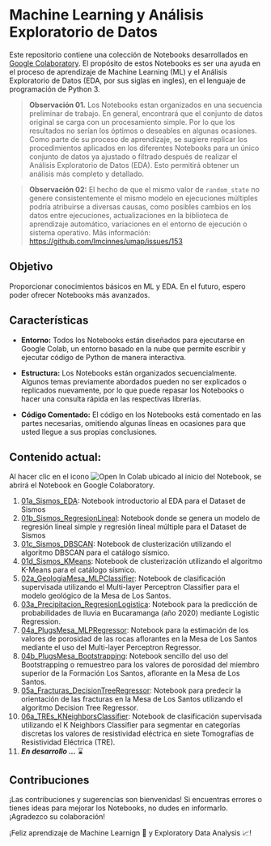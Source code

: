 #  Machine Learning y Análisis Exploratorio de Datos

Este repositorio contiene una colección de Notebooks desarrollados en [Google Colaboratory](https://colab.research.google.com). El propósito de estos Notebooks es ser una ayuda en el proceso de aprendizaje de Machine Learning (ML) y el Análisis Exploratorio de Datos (EDA, por sus siglas en ingles), en el lenguaje de programación de Python 3. 

>**Observación 01.** Los Notebooks estan organizados en una secuencia preliminar de trabajo. En general, encontrará que el conjunto de datos original se carga con un procesamiento simple. Por lo que los resultados no serían los óptimos o deseables en algunas ocasiones. Como parte de su proceso de aprendizaje, se sugiere replicar los procedimientos aplicados en los diferentes Notebooks para un único conjunto de datos ya ajustado o filtrado después de realizar el Análisis Exploratorio de Datos (EDA). Esto permitirá obtener un análisis más completo y detallado.

>**Observación 02:** El hecho de que el mismo valor de `random_state` no genere consistentemente el mismo modelo en ejecuciones múltiples podría atribuirse a diversas causas, como posibles cambios en los datos entre ejecuciones, actualizaciones en la biblioteca de aprendizaje automático, variaciones en el entorno de ejecución o sistema operativo. Más información: https://github.com/lmcinnes/umap/issues/153

## Objetivo

Proporcionar conocimientos básicos en ML y EDA. En el futuro, espero poder ofrecer Notebooks más avanzados.

## Características
- **Entorno:** Todos los Notebooks están diseñados para ejecutarse en Google Colab, un entorno basado en la nube que permite escribir y ejecutar código de Python de manera interactiva.

- **Estructura:** Los Notebooks están organizados secuencialmente. Algunos temas previamente abordados pueden no ser explicados o replicados nuevamente, por lo que puede repasar los Notebooks o hacer una consulta rápida en las respectivas librerías.

- **Código Comentado:** El código en los Notebooks está comentado en las partes necesarias, omitiendo algunas líneas en ocasiones para que usted llegue a sus propias conclusiones.


## Contenido actual:

Al hacer clic en el icono ![Open In Colab](https://colab.research.google.com/assets/colab-badge.svg) ubicado al inicio del Notebook, se abrirá el Notebook en Google Colaboratory.

1. [01a_Sismos_EDA](https://github.com/sergioGarcia91/ML_and_EDA/blob/161ec77e98c36a8c34eb48343e1cad2d82e683ed/01a_Sismos_EDA.ipynb): Notebook introductorio al EDA para el Dataset de Sismos
2. [01b_Sismos_RegresionLineal](https://github.com/sergioGarcia91/ML_and_EDA/blob/ef1458fdae610ac1961d61f5cd55f956ddfa2db1/01b_Sismos_RegresionLineal.ipynb): Notebook donde se genera un modelo de regresión lineal simple y regresión lineal múltiple para el Dataset de Sismos
3. [01c_Sismos_DBSCAN](https://github.com/sergioGarcia91/ML_and_EDA/blob/c0059ec22d87e4f2dbc2689eaeade5e7ebc520c9/01c_Sismos_DBSCAN.ipynb): Notebook de clusterización utilizando el algoritmo DBSCAN para el catálogo sísmico.
4. [01d_Sismos_KMeans](https://github.com/sergioGarcia91/ML_and_EDA/blob/c0059ec22d87e4f2dbc2689eaeade5e7ebc520c9/01d_Sismos_KMeans.ipynb): Notebook de clusterización utilizando el algoritmo K-Means para el catálogo sísmico.
5. [02a_GeologiaMesa_MLPClassifier](https://github.com/sergioGarcia91/ML_and_EDA/blob/39b1d5e8f4a7052caeadf86da1ab4fe5424d8279/02a_GeologiaMesa_MLPClassifier.ipynb): Notebook de clasificación supervisada utilizando el Multi-layer Perceptron Classifier para el modelo geológico de la Mesa de Los Santos.
6. [03a_Precipitacion_RegresionLogistica](https://github.com/sergioGarcia91/ML_and_EDA/blob/ce7698d0c39bacf6c74bd5b0291a963e552a3084/03a_Precipitacion_RegresionLogistica.ipynb): Notebook para la predicción de probabilidades de lluvia en Bucaramanga (año 2020) mediante Logistic Regression.
7. [04a_PlugsMesa_MLPRegressor](https://github.com/sergioGarcia91/ML_and_EDA/blob/ae548e4471d7f3bbf7bc6372bb3194108516b06d/04a_PlugsMesa_MLPRegressor.ipynb): Notebook para la estimación de los valores de porosidad de las rocas aflorantes en la Mesa de Los Santos mediante el uso del Multi-layer Perceptron Regressor.
8. [04b_PlugsMesa_Bootstrapping](https://github.com/sergioGarcia91/ML_and_EDA/blob/ef138d6f158cca57187d83a9fd540236928880c1/04b_PlugsMesa_Bootstrapping.ipynb): Notebook sencillo del uso del Bootstrapping o remuestreo para los valores de porosidad del miembro superior de la Formación Los Santos, aflorante en la Mesa de Los Santos.
10. [05a_Fracturas_DecisionTreeRegressor](https://github.com/sergioGarcia91/ML_and_EDA/blob/17122fbf6896a27db109916a4480ff7b3a83337c/05a_Fracturas_DecisionTreeRegressor.ipynb): Notebook para predecir la orientación de las fracturas en la Mesa de Los Santos utilizando el algoritmo Decision Tree Regressor.
11. [06a_TREs_KNeighborsClassifier](https://github.com/sergioGarcia91/ML_and_EDA/blob/7bc79c9fc8a45744e8fb4222e9e7d87f1d168f4d/06a_TREs_KNeighborsClassifier.ipynb): Notebook de clasificación supervisada utilizando el K Neighbors Classifier para segmentar en categorías discretas los valores de resistividad eléctrica en siete Tomografías de Resistividad Eléctrica (TRE).
12. ***En desarrollo ...*** :hourglass:

## Contribuciones

¡Las contribuciones y sugerencias son bienvenidas! Si encuentras errores o tienes ideas para mejorar los Notebooks, no dudes en informarlo. ¡Agradezco su colaboración!

¡Feliz aprendizaje de Machine Learnign :robot: y Exploratory Data Analysis :chart_with_upwards_trend:!
